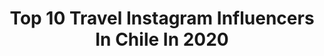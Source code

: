 ---
title: Top 10 Travel Instagram Influencers In Chile In 2020
description: >-
  Find top travel Instagram influencers in Chile in 2020. Most popular hashtags: #yomequedoencasa #summer #travelgram #travel.
platform: Instagram
profiles:
  - username: "fabrizio_con_z"
    fullname: >-
      Fabrizio Con Z
    location: "Chile"
    followers: 18711
    engagement: 721
    commentsToLikes: 0.130884
    id: ck5pv27aofr970i11nwmgi4aq
    verified: false
    hashtags: "#madrenaturaleza, #chile, #cityphotography, #goctawaterfall"
  - username: "ignaciauribe"
    fullname: >-
      Ignacia Uribe R.
    location: "Chile"
    followers: 17350
    engagement: 631
    commentsToLikes: 0.073088
    id: ck5q5jnedt7570i11ttmun56a
    verified: false
    hashtags: "#summerinitaly, #matrimoneando, #chile, #pregnant"
  - username: "fabiaroundtheworld"
    fullname: >-
      Fabi la chilena Atipica
    location: "Chile"
    followers: 111971
    engagement: 1283
    commentsToLikes: 0.020951
    id: ck5q2oyfvh3870i11keag8yvw
    verified: false
    hashtags: "#bloggergirl, #latinmodel, #cosplaymodel, #bloggerstyle"
  - username: "cami4senjo"
    fullname: >-
      Camila Asenjo
    location: "Chile"
    followers: 54084
    engagement: 735
    commentsToLikes: 0.019658
    id: ck0ua4pslbb8k0i19ejwq0gqz
    verified: false
    hashtags: ""
  - username: "titahuman"
    fullname: >-
      Natalia
    location: "Chile"
    followers: 36501
    engagement: 768
    commentsToLikes: 0.042236
    id: ck5qbggpili0p0i11z5mikzv8
    verified: false
    hashtags: "#titahumanoutfit, #airmax1animalpack, #sneakersdehoy, #animalprint"
  - username: "titiroodriguez"
    fullname: >-
      TITI
    location: "Chile"
    followers: 12561
    engagement: 578
    commentsToLikes: 0.070534
    id: ck6tuuog7iixy0j71vg8ugpzy
    verified: false
    hashtags: "#pasaeldato, #header, #aguadecocotravelers, #bodyshopcl"
  - username: "veronicacalderon__"
    fullname: >-
      Verónica Calderón
    location: "Chile"
    followers: 9488
    engagement: 794
    commentsToLikes: 0.049303
    id: ck14hmklob2sm0i19xgmr4gk7
    verified: false
    hashtags: "#emprender, #emprenderonline, #negociosonline, #bussines"
  - username: "ruedanomada"
    fullname: >-
      Jose & Javier
    location: "Chile"
    followers: 20802
    engagement: 527
    commentsToLikes: 0.037755
    id: ck13d6oxs3y380i19w0ovuzi0
    verified: false
    hashtags: "#visitchile, #patagonia, #nuevarutabogota, #vi"
  - username: "vale_caballero"
    fullname: >-
      Vale Caballero
    location: "Chile"
    followers: 339071
    engagement: 749
    commentsToLikes: 0.006275
    id: ck5zyp425a9n80i14yja6llaq
    verified: true
    hashtags: "#monster, #zapatillasparatodxs, #niveamousselover, #eldiainternacionaldelamujer"
  - username: "tcommentz"
    fullname: >-
      Teresita Commentz
    location: "Chile"
    followers: 563380
    engagement: 788
    commentsToLikes: 0.005574
    id: ck15rdtkh7fpx0i19bog01vgl
    verified: true
    hashtags: "#ad, #niveamousselover, #quedateencasa, #homexcreator"
---